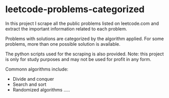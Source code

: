 # leetcode-problems-categorized

In this project I scrape all the public problems listed on leetcode.com and extract the important information related to each problem.

Problems with solutions are categorized by the algorithm applied. For some problems, more than one possible solution is available.

The python scripts used for the scraping is also provided. Note: this project is only for study purposes and may not be used for profit in any form.


Commonn algorithms include:

+ Divide and conquer
+ Search and sort
+ Randomized algorithms
.....
